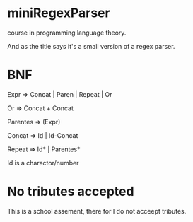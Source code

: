 miniRegexParser
===============
course in programming language theory.

And as the title says it's a small version of a regex parser.

BNF
===
Expr => Concat | Paren | Repeat | Or

Or => Concat + Concat

Parentes => (Expr)

Concat => Id | Id-Concat

Repeat => Id* | Parentes*

Id is a charactor/number

No tributes accepted
====================

This is a school assement,
there for I do not acceept tributes.
